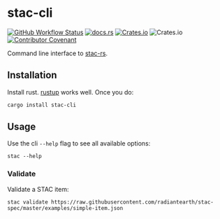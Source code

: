 # stac-cli

[![GitHub Workflow Status](https://img.shields.io/github/actions/workflow/status/stac-utils/stac-rs/ci.yml?branch=main&style=for-the-badge)](https://github.com/stac-utils/stac-rs/actions/workflows/ci.yml)
[![docs.rs](https://img.shields.io/docsrs/stac-cli?style=for-the-badge)](https://docs.rs/stac-cli/latest/stac_cli/)
[![Crates.io](https://img.shields.io/crates/v/stac-cli?style=for-the-badge)](https://crates.io/crates/stac-cli)
![Crates.io](https://img.shields.io/crates/l/stac-cli?style=for-the-badge)
[![Contributor Covenant](https://img.shields.io/badge/Contributor%20Covenant-2.1-4baaaa.svg?style=for-the-badge)](./CODE_OF_CONDUCT)

Command line interface to [stac-rs](https://github.com/stac-utils/stac-rs).

## Installation

Install rust.
[rustup](https://rustup.rs/) works well.
Once you do:

```sh
cargo install stac-cli
```

## Usage

Use the cli `--help` flag to see all available options:

```shell
stac --help
```

### Validate

Validate a STAC item:

```shell
stac validate https://raw.githubusercontent.com/radiantearth/stac-spec/master/examples/simple-item.json
```
